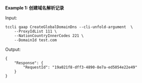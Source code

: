**Example 1: 创建域名解析记录**



Input: 

```
tccli gaap CreateGlobalDomainDns --cli-unfold-argument  \
    --ProxyIdList 111 \
    --NationCountryInnerCodes 221 \
    --DomainId test.com
```

Output: 
```
{
    "Response": {
        "RequestId": "19a021f8-dff3-4890-8e7a-ed5054e22e49"
    }
}
```

